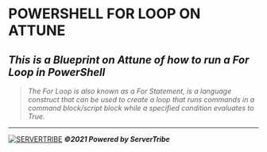 # **POWERSHELL FOR LOOP ON ATTUNE**
***This is a Blueprint on Attune of how to run a For Loop in PowerShell***
---
> *The For Loop is also known as a For Statement, is a language construct that can be used to create a loop that runs commands in a command block/script block while a specified condition evaluates to True.*
---
[![SERVERTRIBE](https://www.servertribe.com/wp-content/themes/mars/assets/images/attune_logo.svg)](https://www.servertribe.com/)
***&copy;2021 Powered by ServerTribe***